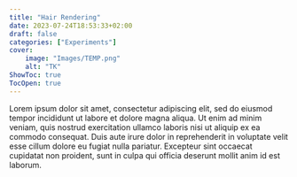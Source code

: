 ```yaml
---
title: "Hair Rendering"
date: 2023-07-24T18:53:33+02:00
draft: false
categories: ["Experiments"]
cover:
    image: "Images/TEMP.png"
    alt: "TK"
ShowToc: true
TocOpen: true
---
```


Lorem ipsum dolor sit amet, consectetur adipiscing elit, sed do eiusmod tempor incididunt ut labore et dolore magna aliqua. Ut enim ad minim veniam, quis nostrud exercitation ullamco laboris nisi ut aliquip ex ea commodo consequat. Duis aute irure dolor in reprehenderit in voluptate velit esse cillum dolore eu fugiat nulla pariatur. Excepteur sint occaecat cupidatat non proident, sunt in culpa qui officia deserunt mollit anim id est laborum.
